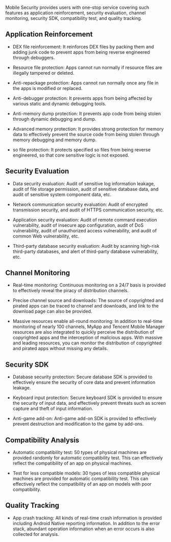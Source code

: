 Mobile Security provides users with one-stop service covering such features as application reinforcement, security evaluation, channel monitoring, security SDK, compatibility test, and quality tracking.

## Application Reinforcement
- DEX file reinforcement: It reinforces DEX files by packing them and adding junk code to prevent apps from being reverse engineered through debuggers.

- Resource file protection: Apps cannot run normally if resource files are illegally tampered or deleted.

- Anti-repackage protection: Apps cannot run normally once any file in the apps is modified or replaced.

- Anti-debugger protection: It prevents apps from being affected by various static and dynamic debugging tools.

- Anti-memory dump protection: It prevents app code from being stolen through dynamic debugging and dump.

- Advanced memory protection: It provides strong protection for memory data to effectively prevent the source code from being stolen through memory debugging and memory dump.

- so file protection: It protects specified so files from being reverse engineered, so that core sensitive logic is not exposed.

## Security Evaluation
- Data security evaluation: Audit of sensitive log information leakage, audit of file storage permission, audit of sensitive database data, and audit of sensitive system component data, etc.

- Network communication security evaluation: Audit of encrypted transmission security, and audit of HTTPS communication security, etc.

- Application security evaluation: Audit of remote command execution vulnerability, audit of insecure app configuration, audit of DoS vulnerability, audit of unauthorized access vulnerability, and audit of common Web vulnerability, etc.

- Third-party database security evaluation: Audit by scanning high-risk third-party databases, and alert of third-party database vulnerability, etc.

## Channel Monitoring

- Real-time monitoring: Continuous monitoring on a 24/7 basis is provided to effectively reveal the piracy of distribution channels.

- Precise channel source and downloads: The source of copyrighted and pirated apps can be traced to channel and downloads, and link to the download page can also be provided.

- Massive resources enable all-round monitoring: In addition to real-time monitoring of nearly 100 channels, MyApp and Tencent Mobile Manager resources are also integrated to quickly perceive the distribution of copyrighted apps and the interception of malicious apps. With massive and leading resources, you can monitor the distribution of copyrighted and pirated apps without missing any details.

## Security SDK
- Database security protection: Secure database SDK is provided to effectively ensure the security of core data and prevent information leakage.

- Keyboard input protection: Secure keyboard SDK is provided to ensure the security of input data, and effectively prevent threats such as screen capture and theft of input information.

- Anti-game add-on: Anti-game add-on SDK is provided to effectively prevent destruction and modification to the game by add-ons.

## Compatibility Analysis

- Automatic compatibility test: 50 types of physical machines are provided randomly for automatic compatibility test. This can effectively reflect the compatibility of an app on physical machines.

- Test for less compatible models: 30 types of less compatible physical machines are provided for automatic compatibility test. This can effectively reflect the compatibility of an app on models with poor compatibility.

## Quality Tracking

- App crash tracking: All kinds of real-time crash information is provided including Android Native reporting information. In addition to the error stack, abundant operation information when an error occurs is also collected for analysis.

